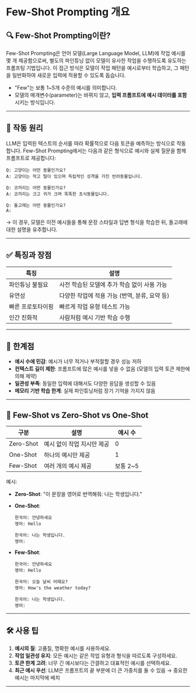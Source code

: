 # Few-Shot Prompting 개요

## 🔍 Few-Shot Prompting이란?

Few-Shot Prompting은 언어 모델(Large Language Model, LLM)에 작업 예시를 몇 개 제공함으로써, 별도의 파인튜닝 없이 모델이 유사한 작업을 수행하도록 유도하는 프롬프팅 기법입니다. 이 접근 방식은 모델이 작업 패턴을 예시로부터 학습하고, 그 패턴을 일반화하여 새로운 입력에 적용할 수 있도록 돕습니다.

- "Few"는 보통 1~5개 수준의 예시를 의미합니다.
- 모델의 매개변수(parameter)는 바뀌지 않고, **입력 프롬프트에 예시 데이터를 포함**시키는 방식입니다.

---

## 🧠 작동 원리

LLM은 입력된 텍스트의 순서를 따라 확률적으로 다음 토큰을 예측하는 방식으로 작동합니다. Few-Shot Prompting에서는 다음과 같은 형식으로 예시와 실제 질문을 함께 프롬프트로 제공합니다:

```
Q: 고양이는 어떤 동물인가요?
A: 고양이는 작고 털이 있으며 독립적인 성격을 가진 반려동물입니다.

Q: 코끼리는 어떤 동물인가요?
A: 코끼리는 크고 귀가 크며 똑똑한 초식동물입니다.

Q: 돌고래는 어떤 동물인가요?
A:
```

→ 이 경우, 모델은 이전 예시들을 통해 문장 스타일과 답변 형식을 학습한 뒤, 돌고래에 대한 설명을 유추합니다.

---

## ✅ 특징과 장점

| 특징              | 설명                                          |
| ----------------- | --------------------------------------------- |
| 파인튜닝 불필요   | 사전 학습된 모델에 추가 학습 없이 사용 가능   |
| 유연성            | 다양한 작업에 적용 가능 (번역, 분류, 요약 등) |
| 빠른 프로토타이핑 | 빠르게 작업 유형 테스트 가능                  |
| 인간 친화적       | 사람처럼 예시 기반 학습 수행                  |

---

## 🚫 한계점

- **예시 수에 민감**: 예시가 너무 적거나 부적절할 경우 성능 저하
- **컨텍스트 길이 제한**: 프롬프트에 많은 예시를 넣을 수 없음 (모델의 입력 토큰 제한에 의해 제약)
- **일관성 부족**: 동일한 입력에 대해서도 다양한 응답을 생성할 수 있음
- **메모리 기반 학습 한계**: 실제 파인튜닝처럼 장기 기억을 가지지 않음

---

## 🧪 Few-Shot vs Zero-Shot vs One-Shot

| 구분      | 설명                       | 예시 수  |
| --------- | -------------------------- | -------- |
| Zero-Shot | 예시 없이 작업 지시만 제공 | 0        |
| One-Shot  | 하나의 예시만 제공         | 1        |
| Few-Shot  | 여러 개의 예시 제공        | 보통 2~5 |

예시:

- **Zero-Shot**: "이 문장을 영어로 번역해줘: 나는 학생입니다."
- **One-Shot**:

  ```
  한국어: 안녕하세요
  영어: Hello

  한국어: 나는 학생입니다.
  영어:
  ```

- **Few-Shot**:

  ```
  한국어: 안녕하세요
  영어: Hello

  한국어: 오늘 날씨 어때요?
  영어: How's the weather today?

  한국어: 나는 학생입니다.
  영어:
  ```

---

## 🛠 사용 팁

1. **예시의 질**: 고품질, 명확한 예시를 사용하세요.
2. **작업 일관성 유지**: 모든 예시는 같은 작업 유형과 형식을 따르도록 구성하세요.
3. **토큰 한계 고려**: 너무 긴 예시보다는 간결하고 대표적인 예시를 선택하세요.
4. **최근 예시 우선**: LLM은 프롬프트의 끝 부분에 더 큰 가중치를 둘 수 있음 → 중요한 예시는 마지막에 배치

---
